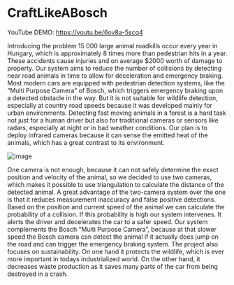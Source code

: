 # CraftLikeABosch

YouTube DEMO: https://youtu.be/6ov8a-5scq4

Introducing the problem
15 000 large animal roadkills occur every year in Hungary, which is approximately 8 times more than pedestrian hits in a year. These accidents cause injuries and on average $2000 worth of damage to property. Our system aims to reduce the number of collisions by detecting near road animals in time to allow for deceleration and emergency braking. 
Most modern cars are equipped with pedestrian detection systems, like the “Multi Purpose Camera” of Bosch, which triggers emergency braking upon a detected obstacle in the way. But it is not suitable for wildlife detection, especially at country road speeds because it was developed mainly for urban environments.
Detecting fast moving animals in a forest is a hard task not just for a human driver but also for traditional cameras or sensors like radars, especially at night or in bad weather conditions. Our plan is to deploy infrared cameras because it can sense the emitted heat of the animals, which has a great contrast to its environment.

![image](https://user-images.githubusercontent.com/64794939/143733593-965c4630-96c5-4f42-9ec6-73b16745989e.png)
 
One camera is not enough, because it can not safely determine the exact position and velocity of the animal, so we decided to use two cameras, which makes it possible to use triangulation to calculate the distance of the detected animal. A great advantage of the two-camera system over the one is that it reduces measurement inaccuracy and false positive detections. 
Based on the position and current speed of the animal we can calculate the probability of a collision. If this probability is high our system intervenes. It alerts the driver and decelerates the car to a safer speed. Our system complements the Bosch “Multi Purpose Camera”, because at that slower speed the Bosch camera can detect the animal if it actually does jump on the road and can trigger the emergency braking system.
The project also focuses on sustainability. On one hand it protects the wildlife, which is ever more important in todays industrialized world. On the other hand, it decreases waste production as it saves many parts of the car from being destroyed in a crash.
